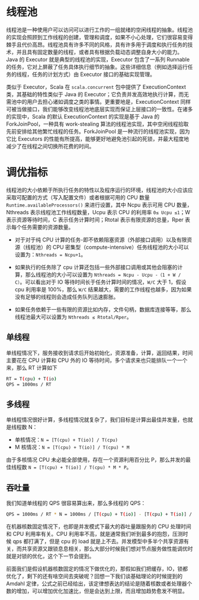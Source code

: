 # 线程池

线程池是一种使用户可以访问可以进行工作的一组就绪的空闲线程的抽象。线程池的实现会照顾到工作线程的创建，管理和调度，如果不小心处理，它们很容易变得棘手且代价高昂。线程池具有许多不同的风格，具有许多用于调度和执行任务的技术，并且具有固定数量的线程，或者具有根据负载动态调整自身大小的能力。Java 的 Executor 就是典型的线程池的实现，Executor 包含了一系列 Runnable 的任务，它对上屏蔽了任务具体执行细节的抽象。这些详细信息（例如选择运行任务的线程，任务的计划方式）由 Executor 接口的基础实现管理。

类似于 Executor，Scala 在 `scala.concurrent` 包中提供了 ExecutionContext 类，其基础的特性类似于 Java 的 Executor；它负责并发高效地执行计算，而无需池中的用户去担心诸如调度之类的事情。更重要地是，ExecutionContext 同样可被当做接口，我们能够改变线程池地底层实现而保证上层接口的一致性。在诸多的实现中，Scala 的默认 ExecutionContext 的实现是基于 Java 的 ForkJoinPool，一种具有 work-stealing 算法的线程池实现，其中空闲线程拾取先前安排给其他繁忙线程的任务。ForkJoinPool 是一种流行的线程池实现，因为它比 Executors 的性能有所提高，能够更好地避免池引起的死锁，并最大程度地减少了在线程之间切换所花费的时间。

# 调优指标

线程池的大小依赖于所执行任务的特性以及程序运行的环境，线程池的大小应该应采取可配置的方式（写入配置文件）或者根据可用的 CPU 数量 `Runtime.availableProcessors()` 来进行设置，其中 Ncpu 表示可用 CPU 数量，Nthreads 表示线程池工作线程数量，Ucpu 表示 CPU 的利用率 `0≤ Ucpu ≤1`；W 表示资源等待时间，C 表示任务计算时间；Rtotal 表示有限资源的总量，Rper 表示每个任务需要的资源数量。

- 对于对于纯 CPU 计算的任务-即不依赖阻塞资源（外部接口调用）以及有限资源（线程池）的 CPU 密集型（compute-intensive）任务线程池的大小可以设置为：`Nthreads = Ncpu+1`。

- 如果执行的任务除了 cpu 计算还包括一些外部接口调用或其他会阻塞的计算，那么线程池的大小可以设置为 `Nthreads = Ncpu - Ucpu -（1 + W / C）`。可以看出对于 IO 等待时间长于任务计算时间的情况，`W/C` 大于 1，假设 cpu 利用率是 100%，那么 `W/C` 结果越大，需要的工作线程也越多，因为如果没有足够的线程则会造成任务队列迅速膨胀。

- 如果任务依赖于一些有限的资源比如内存，文件句柄，数据库连接等等，那么线程池最大可以设置为 `Nthreads ≤ Rtotal/Rper`。

## 单线程

单线程情况下，服务接收到请求后开始初始化，资源准备，计算，返回结果，时间主要花在 CPU 计算和 CPU 外的 IO 等待时间，多个请求来也只能排队一个一个来，那么 RT 计算如下

```sh
RT = T(cpu) + T(io)
QPS = 1000ms / RT
```

## 多线程

单线程情况很好计算，多线程情况就复杂了，我们目标是计算出最佳并发量，也就是线程数 N：

- 单核情况：`N = [T(cpu) + T(io)] / T(cpu)`
- M 核情况：`N = [T(cpu) + T(io)] / T(cpu) * M`

由于多核情况 CPU 未必能全部使用，存在一个资源利用百分比 P，那么并发的最佳线程数 `N = [T(cpu) + T(io)] / T(cpu) * M * P`。

## 吞吐量

我们知道单线程的 QPS 很容易算出来，那么多线程的 QPS：

```sh
QPS = 1000ms / RT * N = 1000ms / [T(cpu) + T(io)] - [T(cpu) + T(io)] / T(cpu) * M * P= 1000ms / T(cpu) * M * P
```

在机器核数固定情况下，也即是并发模式下最大的吞吐量跟服务的 CPU 处理时间和 CPU 利用率有关。CPU 利用率不高，就是通常我们听到最多的抱怨，压测时候 qps 都打满了，但是 cpu 的 load 就是上不去。并发模型中多半个共享资源有关，而共享资源又跟锁息息相关，那么大部分时候我们想对节点服务做性能调优时就是对锁的优化，这个下一节会提到。

前面我们是假设机器核数固定的情况下做优化的，那假如我们把缓存，IO，锁都优化了，剩下的还有啥空间去突破呢？回想一下我们谈基础理论的时候提到的 Amdahl 定律，公式之前已经给出，该定律想表达的结论是随着核数或者处理器个数的增加，可以增加优化加速比，但是会达到上限，而且增加趋势愈发不明显。
